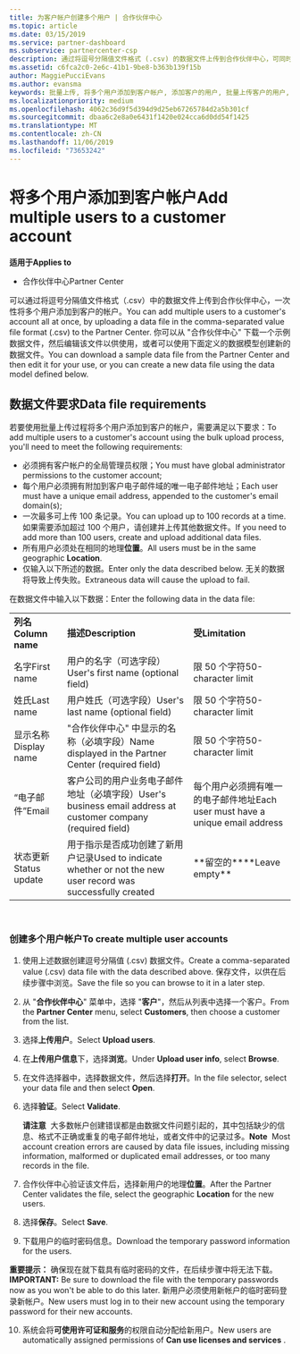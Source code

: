 ```yaml
---
title: 为客户帐户创建多个用户 | 合作伙伴中心
ms.topic: article
ms.date: 03/15/2019
ms.service: partner-dashboard
ms.subservice: partnercenter-csp
description: 通过将逗号分隔值文件格式 (.csv) 的数据文件上传到合作伙伴中心，可同时将多个用户添加至客户帐户。
ms.assetid: c6fca2c0-2e6c-41b1-9be8-b363b139f15b
author: MaggiePucciEvans
ms.author: evansma
keywords: 批量上传, 将多个用户添加到客户帐户, 添加客户的用户, 批量上传客户的用户, 客户帐户, 客户用户, 用户
ms.localizationpriority: medium
ms.openlocfilehash: 4062c36d9f5d394d9d25eb67265784d2a5b301cf
ms.sourcegitcommit: dbaa6c2e8a0e6431f1420e024cca6d0dd54f1425
ms.translationtype: MT
ms.contentlocale: zh-CN
ms.lasthandoff: 11/06/2019
ms.locfileid: "73653242"
---
```

# <a name="add-multiple-users-to-a-customer-account"></a><span data-ttu-id="21c07-104">将多个用户添加到客户帐户</span><span class="sxs-lookup"><span data-stu-id="21c07-104">Add multiple users to a customer account</span></span>

<span data-ttu-id="21c07-105">**适用于**</span><span class="sxs-lookup"><span data-stu-id="21c07-105">**Applies to**</span></span>

-  <span data-ttu-id="21c07-106">合作伙伴中心</span><span class="sxs-lookup"><span data-stu-id="21c07-106">Partner Center</span></span>

<span data-ttu-id="21c07-107">可以通过将逗号分隔值文件格式（.csv）中的数据文件上传到合作伙伴中心，一次性将多个用户添加到客户的帐户。</span><span class="sxs-lookup"><span data-stu-id="21c07-107">You can add multiple users to a customer's account all at once, by uploading a data file in the comma-separated value file format (.csv) to the Partner Center.</span></span> <span data-ttu-id="21c07-108">你可以从 "合作伙伴中心" 下载一个示例数据文件，然后编辑该文件以供使用，或者可以使用下面定义的数据模型创建新的数据文件。</span><span class="sxs-lookup"><span data-stu-id="21c07-108">You can download a sample data file from the Partner Center and then edit it for your use, or you can create a new data file using the data model defined below.</span></span>

## <a href="" id="creatingtheimportcsvfile"></a><span data-ttu-id="21c07-109">数据文件要求</span><span class="sxs-lookup"><span data-stu-id="21c07-109">Data file requirements</span></span>


<span data-ttu-id="21c07-110">若要使用批量上传过程将多个用户添加到客户的帐户，需要满足以下要求：</span><span class="sxs-lookup"><span data-stu-id="21c07-110">To add multiple users to a customer's account using the bulk upload process, you'll need to meet the following requirements:</span></span>

-   <span data-ttu-id="21c07-111">必须拥有客户帐户的全局管理员权限；</span><span class="sxs-lookup"><span data-stu-id="21c07-111">You must have global administrator permissions to the customer account;</span></span>
-   <span data-ttu-id="21c07-112">每个用户必须拥有附加到客户电子邮件域的唯一电子邮件地址；</span><span class="sxs-lookup"><span data-stu-id="21c07-112">Each user must have a unique email address, appended to the customer's email domain(s);</span></span>
-   <span data-ttu-id="21c07-113">一次最多可上传 100 条记录。</span><span class="sxs-lookup"><span data-stu-id="21c07-113">You can upload up to 100 records at a time.</span></span> <span data-ttu-id="21c07-114">如果需要添加超过 100 个用户，请创建并上传其他数据文件。</span><span class="sxs-lookup"><span data-stu-id="21c07-114">If you need to add more than 100 users, create and upload additional data files.</span></span>
-   <span data-ttu-id="21c07-115">所有用户必须处在相同的地理**位置**。</span><span class="sxs-lookup"><span data-stu-id="21c07-115">All users must be in the same geographic **Location**.</span></span>
-   <span data-ttu-id="21c07-116">仅输入以下所述的数据。</span><span class="sxs-lookup"><span data-stu-id="21c07-116">Enter only the data described below.</span></span> <span data-ttu-id="21c07-117">无关的数据将导致上传失败。</span><span class="sxs-lookup"><span data-stu-id="21c07-117">Extraneous data will cause the upload to fail.</span></span>

<span data-ttu-id="21c07-118">在数据文件中输入以下数据：</span><span class="sxs-lookup"><span data-stu-id="21c07-118">Enter the following data in the data file:</span></span>

|                 |                                                                              |                                            |
|-----------------|------------------------------------------------------------------------------|--------------------------------------------|
| <span data-ttu-id="21c07-119">**列名**</span><span class="sxs-lookup"><span data-stu-id="21c07-119">**Column name**</span></span> | <span data-ttu-id="21c07-120">**描述**</span><span class="sxs-lookup"><span data-stu-id="21c07-120">**Description**</span></span>                                                              | <span data-ttu-id="21c07-121">**受**</span><span class="sxs-lookup"><span data-stu-id="21c07-121">**Limitation**</span></span>                             |
| <span data-ttu-id="21c07-122">名字</span><span class="sxs-lookup"><span data-stu-id="21c07-122">First name</span></span>      | <span data-ttu-id="21c07-123">用户的名字（可选字段）</span><span class="sxs-lookup"><span data-stu-id="21c07-123">User's first name (optional field)</span></span>                                           | <span data-ttu-id="21c07-124">限 50 个字符</span><span class="sxs-lookup"><span data-stu-id="21c07-124">50-character limit</span></span>                         |
| <span data-ttu-id="21c07-125">姓氏</span><span class="sxs-lookup"><span data-stu-id="21c07-125">Last name</span></span>       | <span data-ttu-id="21c07-126">用户姓氏（可选字段）</span><span class="sxs-lookup"><span data-stu-id="21c07-126">User's last name (optional field)</span></span>                                            | <span data-ttu-id="21c07-127">限 50 个字符</span><span class="sxs-lookup"><span data-stu-id="21c07-127">50-character limit</span></span>                         |
| <span data-ttu-id="21c07-128">显示名称</span><span class="sxs-lookup"><span data-stu-id="21c07-128">Display name</span></span>    | <span data-ttu-id="21c07-129">"合作伙伴中心" 中显示的名称（必填字段）</span><span class="sxs-lookup"><span data-stu-id="21c07-129">Name displayed in the Partner Center (required field)</span></span>                            | <span data-ttu-id="21c07-130">限 50 个字符</span><span class="sxs-lookup"><span data-stu-id="21c07-130">50-character limit</span></span>                         |
| <span data-ttu-id="21c07-131">“电子邮件”</span><span class="sxs-lookup"><span data-stu-id="21c07-131">Email</span></span>           | <span data-ttu-id="21c07-132">客户公司的用户业务电子邮件地址（必填字段）</span><span class="sxs-lookup"><span data-stu-id="21c07-132">User's business email address at customer company (required field)</span></span>           | <span data-ttu-id="21c07-133">每个用户必须拥有唯一的电子邮件地址</span><span class="sxs-lookup"><span data-stu-id="21c07-133">Each user must have a unique email address</span></span> |
| <span data-ttu-id="21c07-134">状态更新</span><span class="sxs-lookup"><span data-stu-id="21c07-134">Status update</span></span>   | <span data-ttu-id="21c07-135">用于指示是否成功创建了新用户记录</span><span class="sxs-lookup"><span data-stu-id="21c07-135">Used to indicate whether or not the new user record was successfully created</span></span> | <span data-ttu-id="21c07-136">\*\*留空的\*\*</span><span class="sxs-lookup"><span data-stu-id="21c07-136">\*\*Leave empty\*\*</span></span>                        |

 

### <a href="" id="createmultipleuseraccounts"></a><span data-ttu-id="21c07-137">创建多个用户帐户</span><span class="sxs-lookup"><span data-stu-id="21c07-137">To create multiple user accounts</span></span>

<a href="" id="creatingtheaccounts"></a>
1.  <span data-ttu-id="21c07-138">使用上述数据创建逗号分隔值 (.csv) 数据文件。</span><span class="sxs-lookup"><span data-stu-id="21c07-138">Create a comma-separated value (.csv) data file with the data described above.</span></span> <span data-ttu-id="21c07-139">保存文件，以供在后续步骤中浏览。</span><span class="sxs-lookup"><span data-stu-id="21c07-139">Save the file so you can browse to it in a later step.</span></span>
2.  <span data-ttu-id="21c07-140">从 "**合作伙伴中心**" 菜单中，选择 "**客户**"，然后从列表中选择一个客户。</span><span class="sxs-lookup"><span data-stu-id="21c07-140">From the **Partner Center** menu, select **Customers**, then choose a customer from the list.</span></span>
3.  <span data-ttu-id="21c07-141">选择**上传用户**。</span><span class="sxs-lookup"><span data-stu-id="21c07-141">Select **Upload users**.</span></span>
4.  <span data-ttu-id="21c07-142">在**上传用户信息**下，选择**浏览**。</span><span class="sxs-lookup"><span data-stu-id="21c07-142">Under **Upload user info**, select **Browse**.</span></span>
5.  <span data-ttu-id="21c07-143">在文件选择器中，选择数据文件，然后选择**打开**。</span><span class="sxs-lookup"><span data-stu-id="21c07-143">In the file selector, select your data file and then select **Open**.</span></span>
6.  <span data-ttu-id="21c07-144">选择**验证**。</span><span class="sxs-lookup"><span data-stu-id="21c07-144">Select **Validate**.</span></span>

    <span data-ttu-id="21c07-145">**请注意**  大多数帐户创建错误都是由数据文件问题引起的，其中包括缺少的信息、格式不正确或重复的电子邮件地址，或者文件中的记录过多。</span><span class="sxs-lookup"><span data-stu-id="21c07-145">**Note**  Most account creation errors are caused by data file issues, including missing information, malformed or duplicated email addresses, or too many records in the file.</span></span>

7.  <span data-ttu-id="21c07-146">合作伙伴中心验证该文件后，选择新用户的地理**位置**。</span><span class="sxs-lookup"><span data-stu-id="21c07-146">After the Partner Center validates the file, select the geographic **Location** for the new users.</span></span>
8.  <span data-ttu-id="21c07-147">选择**保存**。</span><span class="sxs-lookup"><span data-stu-id="21c07-147">Select **Save**.</span></span>
9.  <span data-ttu-id="21c07-148">下载用户的临时密码信息。</span><span class="sxs-lookup"><span data-stu-id="21c07-148">Download the temporary password information for the users.</span></span>

<span data-ttu-id="21c07-149">**重要提示：** 确保现在就下载具有临时密码的文件，在后续步骤中将无法下载。</span><span class="sxs-lookup"><span data-stu-id="21c07-149">**IMPORTANT:** Be sure to download the file with the temporary passwords now as you won't be able to do this later.</span></span> <span data-ttu-id="21c07-150">新用户必须使用新帐户的临时密码登录新帐户。</span><span class="sxs-lookup"><span data-stu-id="21c07-150">New users must log in to their new account using the temporary password for their new accounts.</span></span>

10. <span data-ttu-id="21c07-151">系统会将**可使用许可证和服务**的权限自动分配给新用户。</span><span class="sxs-lookup"><span data-stu-id="21c07-151">New users are automatically assigned permissions of **Can use licenses and services** .</span></span> 

 

 



